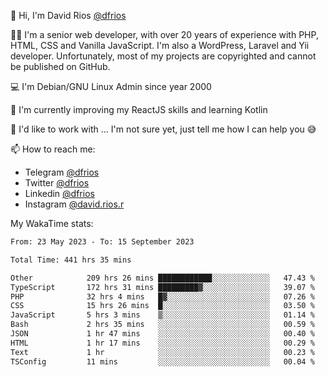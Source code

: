 👋 Hi, I'm David Rios [@dfrios](https://github.com/dfrios)

👨‍💻 I'm a senior web developer, with over 20 years of experience with PHP, HTML, CSS and Vanilla JavaScript. I'm also a WordPress, Laravel and Yii developer. Unfortunately, most of my projects are copyrighted and cannot be published on GitHub.

💻 I'm Debian/GNU Linux Admin since year 2000

🌱 I'm currently improving my ReactJS skills and learning Kotlin

💞️ I'd like to work with ... I'm not sure yet, just tell me how I can help you 😅


📫 How to reach me:
* Telegram [@dfrios](https://t.me/dfrios)
* Twitter [@dfrios](https://twitter.com/dfrios)
* Linkedin [@dfrios](https://linkedin.com/in/dfrios)
* Instagram [@david.rios.r](https://instagram.com/david.rios.r)



My WakaTime stats:
<!--START_SECTION:waka-->

```txt
From: 23 May 2023 - To: 15 September 2023

Total Time: 441 hrs 35 mins

Other            209 hrs 26 mins ████████████░░░░░░░░░░░░░   47.43 %
TypeScript       172 hrs 31 mins █████████▓░░░░░░░░░░░░░░░   39.07 %
PHP              32 hrs 4 mins   █▓░░░░░░░░░░░░░░░░░░░░░░░   07.26 %
CSS              15 hrs 26 mins  █░░░░░░░░░░░░░░░░░░░░░░░░   03.50 %
JavaScript       5 hrs 3 mins    ▒░░░░░░░░░░░░░░░░░░░░░░░░   01.14 %
Bash             2 hrs 35 mins   ░░░░░░░░░░░░░░░░░░░░░░░░░   00.59 %
JSON             1 hr 47 mins    ░░░░░░░░░░░░░░░░░░░░░░░░░   00.40 %
HTML             1 hr 17 mins    ░░░░░░░░░░░░░░░░░░░░░░░░░   00.29 %
Text             1 hr            ░░░░░░░░░░░░░░░░░░░░░░░░░   00.23 %
TSConfig         11 mins         ░░░░░░░░░░░░░░░░░░░░░░░░░   00.04 %
```

<!--END_SECTION:waka-->
